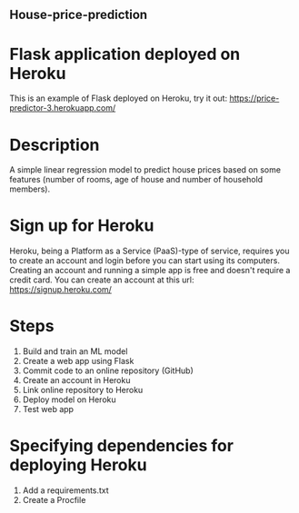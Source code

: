 ## House-price-prediction

# Flask application deployed on Heroku
This is an example of Flask deployed on Heroku, try it out: https://price-predictor-3.herokuapp.com/

# Description
A simple linear regression model to predict house prices based on some features (number of rooms, age of house and number of household members).


# Sign up for Heroku
Heroku, being a Platform as a Service (PaaS)-type of service, requires you to create an account and login before you can start using its computers. Creating an account and running a simple app is free and doesn't require a credit card.
You can create an account at this url: https://signup.heroku.com/ 

# Steps
1. Build and train an ML model
2. Create a web app using Flask
3. Commit code to an online repository (GitHub)
4. Create an account in Heroku
5. Link online repository to Heroku
6. Deploy model on Heroku
7. Test web app 

# Specifying dependencies for deploying Heroku
1. Add a requirements.txt
2. Create a Procfile
